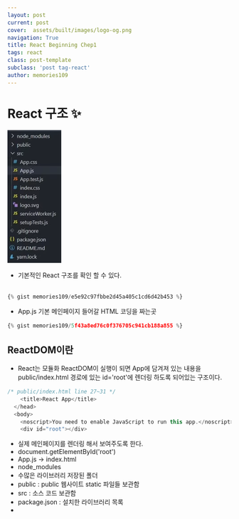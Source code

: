 ```yaml
---
layout: post
current: post
cover:  assets/built/images/logo-og.png
navigation: True
title: React Beginning Chep1
tags: react
class: post-template
subclass: 'post tag-react'
author: memories109
---
```


# React 구조   ✨
  ![react](/assets/built/images/folder.png)
  - 기본적인 React 구조를 확인 할 수 있다. 
  
~~~javascript

{% gist memories109/e5e92c97fbbe2d45a405c1cd6d42b453 %}
~~~
- App.js 기본 메인페이지 들어갈 HTML 코딩을 짜는곳 

~~~javascript
{% gist memories109/5f43a8ed76c0f376705c941cb188a855 %}
~~~

## ReactDOM이란 
-  React는 모듈화 ReactDOM이 실행이 되면 App에 담겨져 있는 내용을 public/index.html 경로에 있는 id='root'에 렌더링 하도록 되어있는 구조이다. 

~~~javascript
/* public/index.html line 27~31 */
    <title>React App</title>
  </head>
  <body>
    <noscript>You need to enable JavaScript to run this app.</noscript>
    <div id="root"></div>
~~~

- 실제 메인페이지를 렌더링 해서 보여주도록 한다. 
- document.getElementById('root')
- App.js -> index.html 
- node_modules 
- 수많은 라이브러리 저장된 폴더 
- public : public 웹사이트 static 파일들 보관함  
- src : 소스 코드 보관함
- package.json : 설치한 라이브러리 목록
- 